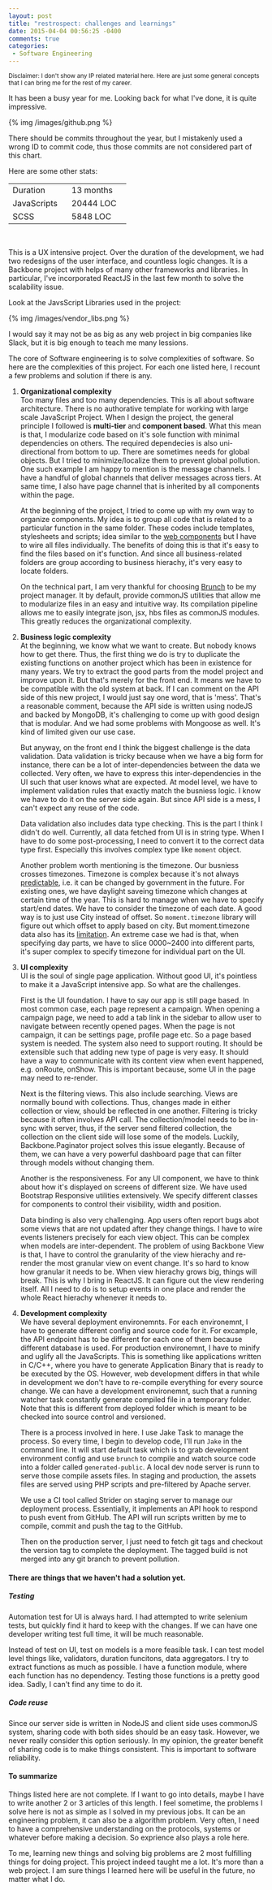 ```yaml
---
layout: post
title: "restrospect: challenges and learnings"
date: 2015-04-04 00:56:25 -0400
comments: true
categories: 
 - Software Engineering
---
```


<small>
Disclaimer: I don't show any IP related material here. Here are just some general concepts that I can bring me for the rest of my career.
</small>

It has been a busy year for me. Looking back for what I've done, it is quite impressive. 

{% img /images/github.png %}

There should be commits throughout the year, but I mistakenly used a wrong ID to commit code, thus those commits are not considered part of this chart.

Here are some other stats:

<table>
    <tr>
        <td width="100px">Duration</td>
        <td width="100px">13 months</td>
    </tr>
    <tr>
        <td>JavaScripts</td>
        <td>20444 LOC</td>
    </tr>
    <tr>
        <td>SCSS </td>
        <td>5848 LOC</td>
    </tr>
</table>

<br>

This is a UX intensive project. Over the duration of the development, we had two redesigns of the user interface, and countless logic changes. It is a Backbone project with helps of many other frameworks and libraries. In particular, I've incorporated ReactJS in the last few month to solve the scalability issue. 

Look at the JavsScript Libraries used in the project:

{% img /images/vendor_libs.png %}

I would say it may not be as big as any web project in big companies like Slack, but it is big enough to teach me many lessions. 

The core of Software engineering is to solve complexities of software. So here are the complexities of
this project. For each one listed here, I recount a few problems and solution if there is any.

1. **Organizational complexity**  
    Too many files and too many dependencies. This is all about software architecture. There is no authorative template for
    working with large scale JavaScript Project. When I design the project, the general
    principle I followed is __multi-tier__ and __component based__. What this mean is that, I modularize
    code based on it's sole function with minimal dependencies on others. The required dependecies
    is also uni-directional from bottom to up. There are sometimes needs for global objects. But I
    tried to minimize/localize them to prevent global pollution. One such example I am happy to
    mention is the message channels. I have a handful of global channels that deliver messages
    across tiers. At same time, I also have page channel that is inherited by all components within
    the page.   

    At the beginning of the project, I tried to come up with my own way to organize components. My
    idea is to group all code that is related to a particular function in the same folder. These
    codes include templates, stylesheets and scripts; idea similar to the [web
    components](http://webcomponents.org/) but I have to wire all files individually. The benefits
    of doing this is that it's easy to
    find the files based on it's function. And since all business-related folders are group
    according to business hierachy, it's very easy to locate folders. 

    On the technical part, I am very thankful for choosing [Brunch](http://brunch.io/) to be my project manager. It by
    default, provide commonJS utilities that allow me to modularize files in an easy and intuitive
    way. Its compilation pipeline allows me to easily integrate json, jsx, hbs files as commonJS
    modules. This greatly reduces the organizational complexity.

2. **Business logic complexity**  
    At the beginning, we know what we want to create. But nobody knows how to get there. Thus, the
    first thing we do is try to duplicate the existing functions on another project which has been in
    existence for many years. We try to extract the good parts from the model project and improve
    upon it. But that's merely for the front end. It means we have to be compatible with the
    old system at back. If I can comment on the API side of this new project, I would just say one word,
    that is 'mess'. That's a reasonable comment, because the API side is written using nodeJS and backed by
    MongoDB, it's challenging to come up with good design that is modular. And we had some
    problems with Mongoose as well. It's kind of limited given our use case. 

    But anyway, on the front end I think the biggest challenge is the data validation. Data
    validation is tricky because when we have a big form for instance, there can be a lot of
    inter-dependencies between the data we collected. Very often, we have to express this 
    inter-dependencies in the UI such that user knows what are expected. At model level, we have to
    implement validation rules that exactly match the busniess logic. I know we have to do it on the
    server side again. But since API side is a mess, I can't expect any reuse of the code. 

    Data validation also includes data type checking. This is the part I think I didn't do well.
    Currently, all data fetched from UI is in string type. When I have to do some post-processing, I
    need to convert it to the correct data type first. Especially this involves complex type like
    `moment` object.

    Another problem worth mentioning is the timezone. Our busniess crosses timezones. Timezone is
    complex because it's not always
    [predictable](http://www.creativedeletion.com/2015/03/19/persisting_future_datetimes.html), i.e. it can be changed by government in the future. For
    existing ones, we have daylight saveing timezone which changes at certain time of the year. This
    is hard to manage when we have to specify start/end dates. We have to consider the
    timezone of each date. A good way is to just use City instead of offset. So `moment.timezone`
    library will figure out which offset to apply based on city. But moment.timezone data also has
    its [limitation](http://momentjs.com/timezone/docs/#/data-utilities/filter-years/). An extreme case we had is that, when specifying day parts, we have to slice
    0000~2400 into different parts, it's super complex to specify timezone for individual part on
    the UI. 

3. **UI complexity**  
    UI is the soul of single page application. Without good UI, it's pointless to make it a
    JavaScript intensive app. So what are the challenges. 

    First is the UI foundation. I have to say our app is still page based. In most common case, each
    page represent a campaign. When opening a campaign page, we need to add a tab link in the
    sidebar to allow user to navigate between recently opened pages. When the page is not campaign,
    it can be settings page, profile page etc. So a page based system is needed. The system also
    need to support routing. It should be extensible such that adding new type of page is very easy.
    It should have a way to communicate with its content view when event happened, e.g. onRoute,
    onShow. This is important because, some UI in the page may need to re-render.

    Next is the filtering views. This also include searching. Views are normally bound with collections.
    Thus, changes made in either collection or view, should be reflected in one another. Filtering
    is tricky because it often involves API call. The collection/model needs to be in-sync with
    server, thus, if the server send filtered collection, the collection on the client side will
    lose some of the models. Luckily, Backbone.Paginator project solves this issue elegantly.
    Because of them, we can have a very powerful dashboard page that can filter through models
    without changing them.

    Another is the responsiveness. For any UI component, we have to think about how it's displayed
    on screens of different size. We have used Bootstrap Responsive utilities extensively. We
    specify different classes for components to control their visibility, width and position. 

    Data binding is also very challenging. App users often report bugs abot some views that are not
    updated after they change things. I have to wire events listeners precisely for each view
    object. This can be complex when models are inter-dependent. The problem of using Backbone View
    is that, I have to control the granularity of the view hierachy and re-render the most granular
    view on event change. It's so hard to know how granular it needs to be. When view hierachy grows
    big, things will break. This is why I bring in ReactJS. It can figure out the view rendering
    itself. All I need to do is to setup events in one place and render the whole React hierachy
    whenever it needs to. 

4. **Development complexity**  
    We have several deployment environemnts. For each environemnt, I have to generate different
    config and source code for it. For excample, the API endpoint has to be different for each one
    of them because different database is used. For production environemnt, I have to minify and
    uglify all the JavaScripts. This is something like applications written in C/C++, where you have
    to generate Application Binary that is ready to be executed by the OS. However, web development
    differs in that while in development we don't have to re-compile everything for every source
    change. We can have a development environemnt, such that a running watcher task constantly generate
    compiled file in a temporary folder. Note that this is different from deployed folder which is
    meant to be checked into source control and versioned. 

    There is a process involved in here. I use Jake Task to manage the process. So every time, I
    begin to develop code, I'll run `Jake` in the command line. It will start default task which is
    to grab development environment config and use `brunch` to compile and watch source code into a folder called
    `generated-public`. A local dev node server is runn to serve those compile assets files. In
    staging and production, the assets files are served using PHP scripts and pre-filtered by Apache
    server. 
    
    We use a CI tool called Strider on staging server to manage our deployment process. Essentially, it implements an API hook to respond to push event from GitHub. The API will run scripts written
    by me to compile, commit and push the tag to the GitHub. 

    Then on the production server, I just need to fetch git tags and checkout the version tag to
    complete the deployment. The tagged build is not merged into any git branch to prevent
    pollution.


#### There are things that we haven't had a solution yet.

##### Testing
Automation test for UI is always hard. I had attempted to write selenium tests, but quickly find it
hard to keep with the changes. If we can have one developer writing test full time, it will be much
reasonable. 

Instead of test on UI, test on models is a more feasible task. I can test model level things like,
validators, duration funcitons, data aggregators. I try to extract functions as much as
possible. I have a function module, where each function has no dependency. Testing those functions
is a pretty good idea. Sadly, I can't find any time to do it.  

##### Code reuse
Since our server side is written in NodeJS and client side uses commonJS system, sharing code with
both sides should be an easy task. However, we never really consider this option seriously. In my
opinion, the greater benefit of sharing code is to make things consistent. This is important to
software reliability.

#### To summarize

Things listed here are not complete. If I want to go into details, maybe I have to write another 2 or 3
articles of this length. I feel sometime, the problems I solve here is not as simple as I solved in
my previous jobs. It can be an engineering problem, it can also be a algorithm problem. Very often,
I need to have a comprehensive understanding on the protocols, systems or whatever before making a
decision. So exprience also plays a role here.

To me, learning new things and solving big problems are 2 most fulfilling things for doing project.
This project indeed taught me a lot. It's more than a web project. I am sure things I learned here
will be useful in the future, no matter what I do. 

